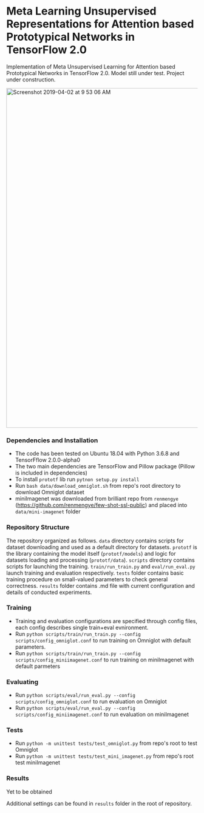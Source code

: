 # Meta Learning Unsupervised Representations for Attention based Prototypical Networks in TensorFlow 2.0
Implementation of Meta Unsupervised Learning for Attention based Prototypical Networks  in TensorFlow 2.0. Model still under test. Project under construction.

<img width="896" alt="Screenshot 2019-04-02 at 9 53 06 AM" src="https://user-images.githubusercontent.com/23639048/55438102-5d9e4c00-55a9-11e9-86e2-b4f79f880b83.png">

### Dependencies and Installation
* The code has been tested on Ubuntu 18.04 with Python 3.6.8 and TensorFflow 2.0.0-alpha0
* The two main dependencies are TensorFlow and Pillow package (Pillow is included in dependencies)
* To install `prototf` lib run `pytnon setup.py install`
* Run `bash data/download_omniglot.sh` from repo's root directory to download Omniglot dataset
* miniImagenet was downloaded from brilliant repo from `renmengye` (https://github.com/renmengye/few-shot-ssl-public) and placed into `data/mini-imagenet` folder

### Repository Structure

The repository organized as follows. `data` directory contains scripts for dataset downloading and used as a default directory for datasets. `prototf` is the library containing the model itself (`prototf/models`) and logic for datasets loading and processing (`prototf/data`). `scripts` directory contains scripts for launching the training. `train/run_train.py` and `eval/run_eval.py` launch training and evaluation respectively. `tests` folder contains basic training procedure on small-valued parameters to check general correctness. `results` folder contains .md file with current configuration and details of conducted experiments.

### Training

* Training and evaluation configurations are specified through config files, each config describes single train+eval evnironment.
* Run `python scripts/train/run_train.py --config scripts/config_omniglot.conf` to run training on Omniglot with default parameters.
* Run `python scripts/train/run_train.py --config scripts/config_miniimagenet.conf` to run training on miniImagenet with default parmeters

### Evaluating

* Run `python scripts/eval/run_eval.py --config scripts/config_omniglot.conf` to run evaluation on Omniglot
* Run `python scripts/eval/run_eval.py --config scripts/config_miniimagenet.conf` to run evaluation on miniImagenet

### Tests

* Run `python -m unittest tests/test_omniglot.py` from repo's root to test Omniglot
* Run `python -m unittest tests/test_mini_imagenet.py` from repo's root test miniImagenet 

### Results

Yet to be obtained

Additional settings can be found in `results` folder in the root of repository. 

